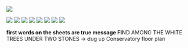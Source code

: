 ![](https://i.imgur.com/kgw51tY.png)

![](https://i.imgur.com/WbxNMTw.jpeg)
![](https://i.imgur.com/LYmzAh8.jpeg)
![](https://i.imgur.com/CbGwJa8.jpeg)
![](https://i.imgur.com/CTwPb2a.jpeg)
![](https://i.imgur.com/Mt3RnbY.png)
![](https://i.imgur.com/x6er1LK.png)
![](https://i.imgur.com/M4SJN4M.png)
![](https://i.imgur.com/DBAfmF9.jpeg)

**first words on the sheets are true message**
FIND AMONG THE WHITE TREES UNDER TWO STONES
-> dug up Conservatory floor plan